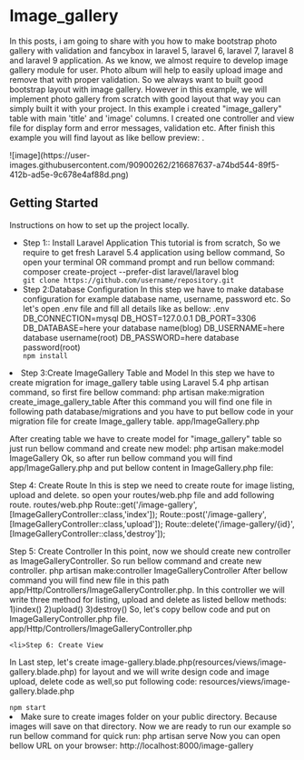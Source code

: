 <html>

<head>

 
</head>

<body>
  <h1>Image_gallery</h1>
  <p>In this posts, i am going to share with you how to make bootstrap photo gallery with validation and fancybox in laravel 5, laravel 6, laravel 7, laravel 8 and laravel 9 application.
As we know, we almost require to develop image gallery module for user. Photo album will help to easily upload image and remove that with proper validation. So we always want to built good bootstrap layout with image gallery. However in this example, we will implement photo gallery from scratch with good layout that way you can simply built it with your project.
In this example i created "image_gallery" table with main 'title' and 'image' columns. I created one controller and view file for display form and error messages, validation etc. After finish this example you will find layout as like bellow preview:
.</p>
![image](https://user-images.githubusercontent.com/90900262/216687637-a74bd544-89f5-412b-ad5e-9c678e4af88d.png)

  <h2>Getting Started</h2>
  <p>Instructions on how to set up the project locally.</p>
  <ul>
    <li>Step 1:: Install Laravel Application
This tutorial is from scratch, So we require to get fresh Laravel 5.4 application using bellow command, So open your terminal OR command prompt and run bellow command:
composer create-project --prefer-dist laravel/laravel blog
</li>
    <code>git clone https://github.com/username/repository.git</code>
    <li>Step 2:Database Configuration
In this step we have to make database configuration for example database name, username, password etc. So let's open .env file and fill all details like as bellow:
.env
DB_CONNECTION=mysql
DB_HOST=127.0.0.1
DB_PORT=3306
DB_DATABASE=here your database name(blog)
DB_USERNAME=here database username(root)
DB_PASSWORD=here database password(root)
</li>
    <code>npm install</code>
  </ul>
  <li>Step 3:Create ImageGallery Table and Model
In this step we have to create migration for image_gallery table using Laravel 5.4 php artisan command, so first fire bellow command:
php artisan make:migration create_image_gallery_table
After this command you will find one file in following path database/migrations and you have to put bellow code in your migration file for create Image_gallery table.
   app/ImageGallery.php
</li>

  <p>After creating table we have to create model for "image_gallery" table so just run bellow command and create new model:
php artisan make:model ImageGallery
Ok, so after run bellow command you will find app/ImageGallery.php and put bellow content in ImageGallery.php file:
</p>
 <p>Step 4: Create Route
In this is step we need to create route for image listing, upload and delete. so open your routes/web.php file and add following route.
routes/web.php
Route::get('/image-gallery',[ImageGalleryController::class,'index']);
Route::post('/image-gallery',[ImageGalleryController::class,'upload']);
Route::delete('/image-gallery/{id}',[ImageGalleryController::class,'destroy']);
 </p>
  <p>Step 5: Create Controller
In this point, now we should create new controller as ImageGalleryController. So run bellow command and create new controller.
php artisan make:controller ImageGalleryController
After bellow command you will find new file in this path app/Http/Controllers/ImageGalleryController.php.
In this controller we will write three method for listing, upload and delete as listed bellow methods:
1)index()
2)upload()
3)destroy()
So, let's copy bellow code and put on ImageGalleryController.php file.
app/Http/Controllers/ImageGalleryController.php
</p>
 
    <li>Step 6: Create View
In Last step, let's create image-gallery.blade.php(resources/views/image-gallery.blade.php) for layout and we will write design code and image upload, delete code as well,so put following code:
resources/views/image-gallery.blade.php
</li>
    <code>npm start</code>
    <li>Make sure to create images folder on your public directory.
Because images will save on that directory.
Now we are ready to run our example so run bellow command for quick run:
php artisan serve
Now you can open bellow URL on your browser:
http://localhost:8000/image-gallery
</li>
   



</body>

</html>
